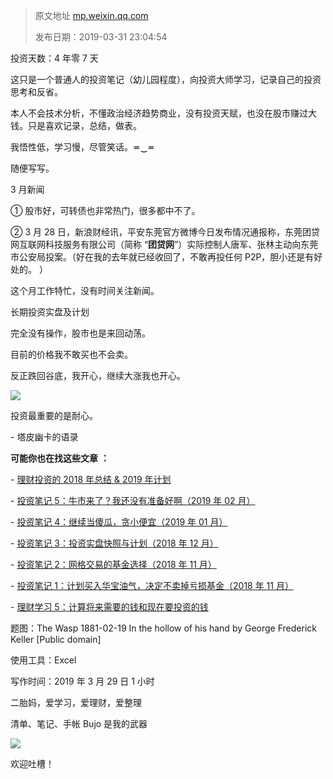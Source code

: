 > 原文地址 [mp.weixin.qq.com](https://mp.weixin.qq.com/s?__biz=MzIwMzA5NTI3NQ==&mid=2649903181&idx=1&sn=7255d43b81cc2d72b77d01b2281126d2&chksm=8ed25dc9b9a5d4df7d7111726a9d0ef2c7feb9a3821cd06cde3c849c95bb2a2539113f670a5c&scene=21#wechat_redirect)
>
> 发布日期：2019-03-31 23:04:54



投资天数：4 年零 7 天

这只是一个普通人的投资笔记（幼儿园程度），向投资大师学习，记录自己的投资思考和反省。

本人不会技术分析，不懂政治经济趋势商业，没有投资天赋，也没在股市赚过大钱。只是喜欢记录，总结，做表。

我悟性低，学习慢，尽管笑话。≖‿≖

随便写写。

3 月新闻

① 股市好，可转债也非常热门，很多都中不了。

② 3 月 28 日，新浪财经讯，平安东莞官方微博今日发布情况通报称，东莞团贷网互联网科技服务有限公司（简称 “**团贷网**”）实际控制人唐军、张林主动向东莞市公安局投案。（好在我的去年就已经收回了，不敢再投任何 P2P，胆小还是有好处的。 ）

这个月工作特忙，没有时间关注新闻。

长期投资实盘及计划

完全没有操作，股市也是来回动荡。

目前的价格我不敢买也不会卖。

反正跌回谷底，我开心，继续大涨我也开心。

![](https://mmbiz.qpic.cn/mmbiz_png/2qRZ6oIialEDkIEMbYWyz85rbJW3QDo1s8e4Nnqqdicm3muicbOtTxgIibib5JFkF4bHr1LSHOpCxNGQT38ic7licK2WQ/640?wx_fmt=png)

投资最重要的是耐心。

- 塔皮幽卡的语录

  

  

 **可能你也在找这些文章** **：**

- [理财投资的 2018 年总结 & 2019 年计划](http://mp.weixin.qq.com/s?__biz=MzIwMzA5NTI3NQ==&mid=2649903046&idx=1&sn=73a2606a5a8c7b9504a2b0baeb0b608b&chksm=8ed24242b9a5cb5478733b2e0deeefe739671c9e570284eeed6a8b62f1d9765f25ced46ed683&scene=21#wechat_redirect)

- [投资笔记 5：牛市来了？我还没有准备好啊（2019 年 02 月）](http://mp.weixin.qq.com/s?__biz=MzIwMzA5NTI3NQ==&mid=2649903130&idx=1&sn=8223c634932c093c2b1ccdce41db9cea&chksm=8ed25d9eb9a5d4889a2ccfe3f0689c9dbb309966860b8ce021b2cf9d8aa792a0b34aa165a387&scene=21#wechat_redirect)

- [投资笔记 4：继续当傻瓜，贪小便宜（2019 年 01 月）](http://mp.weixin.qq.com/s?__biz=MzIwMzA5NTI3NQ==&mid=2649903102&idx=1&sn=4e43c0fab50de3b61413dd22d387d5e3&chksm=8ed2427ab9a5cb6c65ee6dd519ee2ccfa1c1a9f92c6b525cad41c099c3a775aee6903e9713a0&scene=21#wechat_redirect)

- [投资笔记 3：投资实盘快照与计划（2018 年 12 月）](http://mp.weixin.qq.com/s?__biz=MzIwMzA5NTI3NQ==&mid=2649902997&idx=1&sn=c57c4723581b5d825a227a7f8cf620d1&chksm=8ed24211b9a5cb0705346b39fab44250685273f518b157606f4e9822259a337e708e717ec8cb&scene=21#wechat_redirect)

- [投资笔记 2：网格交易的基金选择（2018 年 11 月）](http://mp.weixin.qq.com/s?__biz=MzIwMzA5NTI3NQ==&mid=2649902972&idx=1&sn=9b0a98722d71b4b8aa8625b221b3b2a2&chksm=8ed242f8b9a5cbee5a5c194b2d1b8ac6eca3e082394a5e3b85b267a8bf38e62b23ee18ccc6f9&scene=21#wechat_redirect)  

- [投资笔记 1：计划买入华宝油气，决定不卖掉亏损基金（2018 年 11 月）](http://mp.weixin.qq.com/s?__biz=MzIwMzA5NTI3NQ==&mid=2649902952&idx=1&sn=921c630d1e7d9b6dbf505b73507d0986&chksm=8ed242ecb9a5cbfad2450bef1a597205696eef27ee4402d60babf8fcb6fa02c1e1c06ed90f3e&scene=21#wechat_redirect)  

- [理财学习 5：计算将来需要的钱和现在要投资的钱](http://mp.weixin.qq.com/s?__biz=MzIwMzA5NTI3NQ==&mid=2649902971&idx=1&sn=78147f615ff8124fcebd9a8def074f28&chksm=8ed242ffb9a5cbe95c100eb7a1d9c27084f4673a27895a68146b77fe1dce822535376331a3d7&scene=21#wechat_redirect)

题图：The Wasp 1881-02-19 In the hollow of his hand by George Frederick Keller [Public domain]

使用工具：Excel  

写作时间：2019 年 3 月 29 日 1 小时

二胎妈，爱学习，爱理财，爱整理 

清单、笔记、手帐 Bujo 是我的武器

![](https://mmbiz.qpic.cn/mmbiz_jpg/2qRZ6oIialEDz1icRtp1wYatVs1NCwToFzw7SN4R0kRECvXClxm4n9A6dzummiaoj4HQvibz2w86g7JZg7icHNmuic4A/640?wx_fmt=jpeg)

欢迎吐槽！